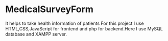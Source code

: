 # MedicalSurveyForm
It helps to take health information of patients
For this project I use HTML,CSS,JavaScript for frontend and php for backend.Here I use MySQL database and XAMPP server.
